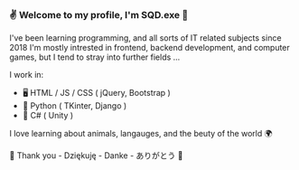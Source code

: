 ### ✌ Welcome to my profile, I'm SQD.exe 📛

I've been learning programming, and all sorts of IT related subjects since 2018
I'm mostly intrested in frontend, backend development, and computer games, but I tend to stray into further fields ... 

I work in:
- 🖥  HTML / JS / CSS ( jQuery, Bootstrap )
- 🐍 Python ( TKinter, Django )
- 🔰  C# ( Unity )

I love learning about animals, langauges, and the beuty of the world 🌍

🌟 Thank you - Dziękuję - Danke - ありがとう 🌟
